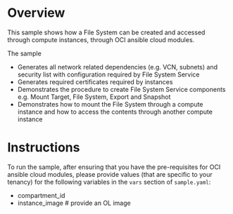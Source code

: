 # Overview

This sample shows how a File System can be created and accessed through compute instances, through OCI ansible cloud modules.

The sample 
- Generates all network related dependencies (e.g. VCN, subnets) and security list with configuration required by File System Service
- Generates required certificates required by instances
- Demonstrates the procedure to create File System Service components e.g. Mount Target, File System, Export and Snapshot
- Demonstrates how to mount the File System through a compute instance and how to access the contents through another compute instance

# Instructions

To run the sample, after ensuring that you have the pre-requisites for OCI ansible cloud modules, please provide values (that are specific to your tenancy) for the following variables in the `vars` section of `sample.yaml`:
- compartment_id
- instance_image # provide an OL image
